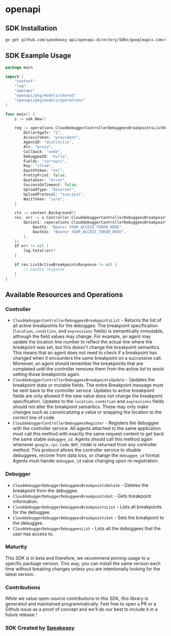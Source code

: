 # openapi

<!-- Start SDK Installation -->
## SDK Installation

```bash
go get github.com/speakeasy-api/openapi-directory/SDKs/googleapis.com/clouddebugger/v2/go
```
<!-- End SDK Installation -->

## SDK Example Usage
<!-- Start SDK Example Usage -->
```go
package main

import (
    "context"
    "log"
    "openapi"
    "openapi/pkg/models/shared"
    "openapi/pkg/models/operations"
)

func main() {
    s := sdk.New()

    req := operations.ClouddebuggerControllerDebuggeesBreakpointsListRequest{
        DollarXgafv: "2",
        AccessToken: "provident",
        AgentID: "distinctio",
        Alt: "proto",
        Callback: "unde",
        DebuggeeID: "nulla",
        Fields: "corrupti",
        Key: "illum",
        OauthToken: "vel",
        PrettyPrint: false,
        QuotaUser: "error",
        SuccessOnTimeout: false,
        UploadType: "deserunt",
        UploadProtocol: "suscipit",
        WaitToken: "iure",
    }

    ctx := context.Background()
    res, err := s.Controller.ClouddebuggerControllerDebuggeesBreakpointsList(ctx, req, operations.ClouddebuggerControllerDebuggeesBreakpointsListSecurity{
        Option1: &operations.ClouddebuggerControllerDebuggeesBreakpointsListSecurityOption1{
            Oauth2: "Bearer YOUR_ACCESS_TOKEN_HERE",
            Oauth2c: "Bearer YOUR_ACCESS_TOKEN_HERE",
        },
    })
    if err != nil {
        log.Fatal(err)
    }

    if res.ListActiveBreakpointsResponse != nil {
        // handle response
    }
}
```
<!-- End SDK Example Usage -->

<!-- Start SDK Available Operations -->
## Available Resources and Operations


### Controller

* `ClouddebuggerControllerDebuggeesBreakpointsList` - Returns the list of all active breakpoints for the debuggee. The breakpoint specification (`location`, `condition`, and `expressions` fields) is semantically immutable, although the field values may change. For example, an agent may update the location line number to reflect the actual line where the breakpoint was set, but this doesn't change the breakpoint semantics. This means that an agent does not need to check if a breakpoint has changed when it encounters the same breakpoint on a successive call. Moreover, an agent should remember the breakpoints that are completed until the controller removes them from the active list to avoid setting those breakpoints again.
* `ClouddebuggerControllerDebuggeesBreakpointsUpdate` - Updates the breakpoint state or mutable fields. The entire Breakpoint message must be sent back to the controller service. Updates to active breakpoint fields are only allowed if the new value does not change the breakpoint specification. Updates to the `location`, `condition` and `expressions` fields should not alter the breakpoint semantics. These may only make changes such as canonicalizing a value or snapping the location to the correct line of code.
* `ClouddebuggerControllerDebuggeesRegister` - Registers the debuggee with the controller service. All agents attached to the same application must call this method with exactly the same request content to get back the same stable `debuggee_id`. Agents should call this method again whenever `google.rpc.Code.NOT_FOUND` is returned from any controller method. This protocol allows the controller service to disable debuggees, recover from data loss, or change the `debuggee_id` format. Agents must handle `debuggee_id` value changing upon re-registration.

### Debugger

* `ClouddebuggerDebuggerDebuggeesBreakpointsDelete` - Deletes the breakpoint from the debuggee.
* `ClouddebuggerDebuggerDebuggeesBreakpointsGet` - Gets breakpoint information.
* `ClouddebuggerDebuggerDebuggeesBreakpointsList` - Lists all breakpoints for the debuggee.
* `ClouddebuggerDebuggerDebuggeesBreakpointsSet` - Sets the breakpoint to the debuggee.
* `ClouddebuggerDebuggerDebuggeesList` - Lists all the debuggees that the user has access to.
<!-- End SDK Available Operations -->

### Maturity

This SDK is in beta and therefore, we recommend pinning usage to a specific package version.
This way, you can install the same version each time without breaking changes unless you are intentionally
looking for the latest version.

### Contributions

While we value open-source contributions to this SDK, this library is generated and maintained programmatically.
Feel free to open a PR or a Github issue as a proof of concept and we'll do our best to include it in a future release !

### SDK Created by [Speakeasy](https://docs.speakeasyapi.dev/docs/using-speakeasy/client-sdks)

